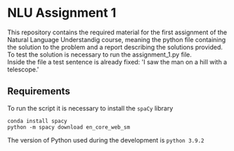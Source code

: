 # NLU Assignment 1
This repository contains the required material for the first assignment of the Natural Language Understandig course, meaning the python file containing the solution to the problem and a report describing the solutions provided.  
To test the solution is necessary to run the assignment_1.py file. <br/>Inside the file a test sentence is already fixed: 'I saw the man on a hill with a telescope.'

## Requirements
To run the script it is necessary to install the `spaCy` library
```
conda install spacy
python -m spacy download en_core_web_sm
```
The version of Python used during the development is `python 3.9.2`
